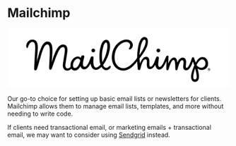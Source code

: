 # Mailchimp

![Image of Mailchimp](mailchimp.png)

Our go-to choice for setting up basic email lists or newsletters for clients. Mailchimp allows them to manage email lists, templates, and more without needing to write code.

If clients need transactional email, or marketing emails + transactional email, we may want to consider using [Sendgrid](../sendgrid) instead.
